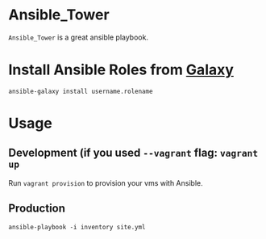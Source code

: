 # Ansible_Tower
`Ansible_Tower` is a great ansible playbook.

# Install Ansible Roles from [Galaxy](https://galaxy.ansible.com/)

```
ansible-galaxy install username.rolename
```


# Usage
## Development (if you used `--vagrant` flag: `vagrant up`

Run `vagrant provision` to provision your vms with Ansible.

## Production
`ansible-playbook -i inventory site.yml`
